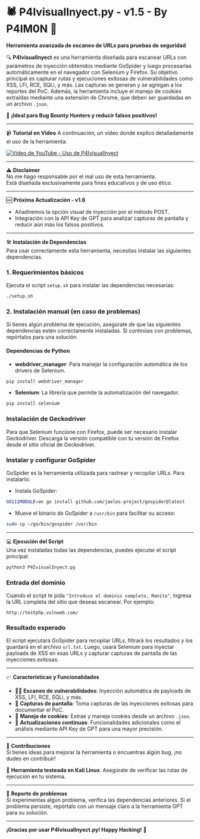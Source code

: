 # 🕷️ P4IvisualInyect.py - v1.5 - By P4IM0N 🍪

**Herramienta avanzada de escaneo de URLs para pruebas de seguridad**

🔍 **P4IvisualInyect** es una herramienta diseñada para escanear URLs con parámetros de inyección obtenidos mediante GoSpider y luego procesarlas automáticamente en el navegador con Selenium y Firefox. Su objetivo principal es capturar rutas y ejecuciones exitosas de vulnerabilidades como XSS, LFI, RCE, SQLi, y más. Las capturas se generan y se agregan a los reportes del PoC. Además, la herramienta incluye el manejo de cookies extraídas mediante una extensión de Chrome, que deben ser guardadas en un archivo `.json`.

🚀 **¡Ideal para Bug Bounty Hunters y reducir falsos positivos!**

---

📹 **Tutorial en Video**
A continuación, un video donde explico detalladamente el uso de la herramienta:

[![Video de YouTube - Uso de P4IvisualInyect](https://www.youtube.com/watch?v=k4_FR2o45CA)](https://www.youtube.com/watch?v=k4_FR2o45CA)

---

⚠️ **Disclaimer**  
No me hago responsable por el mal uso de esta herramienta.  
Está diseñada exclusivamente para fines educativos y de uso ético.

---

🆕 **Próxima Actualización - v1.6**  
- Añadiremos la opción visual de inyección por el método POST.  
- Integración con la API Key de GPT para analizar capturas de pantalla y reducir aún más los falsos positivos.

---

🛠️ **Instalación de Dependencias**  
Para usar correctamente esta herramienta, necesitas instalar las siguientes dependencias.

### 1. Requerimientos básicos
Ejecuta el script `setup.sh` para instalar las dependencias necesarias:

```bash
./setup.sh
```

### 2. Instalación manual (en caso de problemas)
Si tienes algún problema de ejecución, asegúrate de que las siguientes dependencias estén correctamente instaladas. Si continúas con problemas, repórtalos para una solución.

#### Dependencias de Python
- **webdriver_manager**: Para manejar la configuración automática de los drivers de Selenium.

```bash
pip install webdriver_manager
```

- **Selenium**: La librería que permite la automatización del navegador.

```bash
pip install selenium
```

### Instalación de Geckodriver
Para que Selenium funcione con Firefox, puede ser necesario instalar Geckodriver. Descarga la versión compatible con tu versión de Firefox desde el sitio oficial de Geckodriver.

### Instalar y configurar GoSpider
GoSpider es la herramienta utilizada para rastrear y recopilar URLs. Para instalarlo:

- Instala GoSpider:

```bash
GO111MODULE=on go install github.com/jaeles-project/gospider@latest
```

- Mueve el binario de GoSpider a `/usr/bin` para facilitar su acceso:

```bash
sudo cp ~/go/bin/gospider /usr/bin
```

---

💻 **Ejecución del Script**  
Una vez instaladas todas las dependencias, puedes ejecutar el script principal:

```bash
python3 P4IvisualInyect.py
```

### Entrada del dominio
Cuando el script te pida `"Introduce el dominio completo, Manito"`, ingresa la URL completa del sitio que deseas escanear. Por ejemplo:

```text
http://testphp.vulnweb.com/
```

### Resultado esperado
El script ejecutará GoSpider para recopilar URLs, filtrará los resultados y los guardará en el archivo `url.txt`. Luego, usará Selenium para inyectar payloads de XSS en esas URLs y capturar capturas de pantalla de las inyecciones exitosas.

---

📈 **Características y Funcionalidades**
- 🕵️‍♂️ **Escaneo de vulnerabilidades**: Inyección automática de payloads de XSS, LFI, RCE, SQLi, y más.
- 📸 **Capturas de pantalla**: Toma capturas de las inyecciones exitosas para documentar el PoC.
- 🍪 **Manejo de cookies**: Extrae y maneja cookies desde un archivo `.json`.
- 🔄 **Actualizaciones continuas**: Funcionalidades adicionales como el análisis mediante API Key de GPT para una mayor precisión.

---

🤝 **Contribuciones**  
Si tienes ideas para mejorar la herramienta o encuentras algún bug, ¡no dudes en contribuir!

🚀 **Herramienta testeada en Kali Linux**. Asegúrate de verificar las rutas de ejecución en tu sistema.

---

🐞 **Reporte de problemas**  
Si experimentas algún problema, verifica las dependencias anteriores. Si el problema persiste, repórtalo con un mensaje claro a la herramienta GPT para su solución.

---

**¡Gracias por usar P4IvisualInyect.py! Happy Hacking!** 🎯
